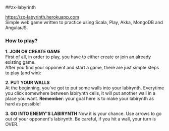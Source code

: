##zx-labyrinth

https://zx-labyrinth.herokuapp.com  
Simple web game written to practice using Scala, Play, Akka, MongoDB and AngularJS.

### How to play?

**1. JOIN OR CREATE GAME**   
First of all, in order to play, you have to either create or join an already existing game.  
After you find your opponent and start a game, there are just simple steps to play (and win):

**2. PUT YOUR WALLS**  
At the beginning, you've got to put some walls into your labirynth. Everytime you click somewhere between labirynth cells, it will put another wall in a place you want. **Remember**: your goal here is to make your labirynth as hard as possible!

**3. GO INTO ENEMY'S LABIRYNTH**
Now it is your chance. 
Use arrows to go out of your opponent's labirynth. Be careful, if you hit a wall, your turn is OVER.
